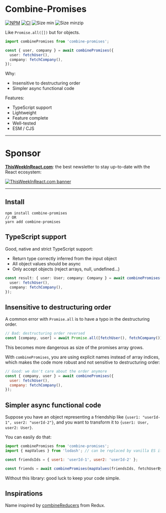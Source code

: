 # Combine-Promises

[![NPM](https://img.shields.io/npm/dm/combine-promises.svg)](https://www.npmjs.com/package/combine-promises)
[![CI](https://github.com/slorber/combine-promises/actions/workflows/main.yml/badge.svg)](https://github.com/slorber/combine-promises/actions/workflows/main.yml)
![Size min](https://img.shields.io/bundlephobia/min/combine-promises.svg)
![Size minzip](https://img.shields.io/bundlephobia/minzip/combine-promises.svg)

Like `Promise.all([])` but for objects.

```ts
import combinePromises from 'combine-promises';

const { user, company } = await combinePromises({
  user: fetchUser(),
  company: fetchCompany(),
});
```

Why:

- Insensitive to destructuring order
- Simpler async functional code

Features:

- TypeScript support
- Lightweight
- Feature complete
- Well-tested
- ESM / CJS

--- 

# Sponsor

**[ThisWeekInReact.com](https://thisweekinreact.com)**: the best newsletter to stay up-to-date with the React ecosystem:

[![ThisWeekInReact.com banner](https://user-images.githubusercontent.com/749374/136185889-ebdb67cd-ec78-4655-b88b-79a6c134acd2.png)](https://thisweekinreact.com)

---

## Install

```
npm install combine-promises
// OR
yarn add combine-promises
```

## TypeScript support

Good, native and strict TypeScript support:

- Return type correctly inferred from the input object
- All object values should be async
- Only accept objects (reject arrays, null, undefined...)

```ts
const result: { user: User; company: Company } = await combinePromises({
  user: fetchUser(),
  company: fetchCompany(),
});
```

## Insensitive to destructuring order

A common error with `Promise.all` is to have a typo in the destructuring order.

```js
// Bad: destructuring order reversed
const [company, user] = await Promise.all([fetchUser(), fetchCompany()]);
```

This becomes more dangerous as size of the promises array grows.

With `combinePromises`, you are using explicit names instead of array indices, which makes the code more robust and not sensitive to destructuring order:

```js
// Good: we don't care about the order anymore
const { company, user } = await combinePromises({
  user: fetchUser(),
  company: fetchCompany(),
});
```

## Simpler async functional code

Suppose you have an object representing a friendship like `{user1: "userId-1", user2: "userId-2"}`, and you want to transform it to `{user1: User, user2: User}`.

You can easily do that:

```js
import combinePromises from 'combine-promises';
import { mapValues } from 'lodash'; // can be replaced by vanilla ES if you prefer

const friendsIds = { user1: 'userId-1', user2: 'userId-2' };

const friends = await combinePromises(mapValues(friendsIds, fetchUserById));
```

Without this library: good luck to keep your code simple.

## Inspirations

Name inspired by [combineReducers](https://redux.js.org/api/combinereducers) from Redux.
